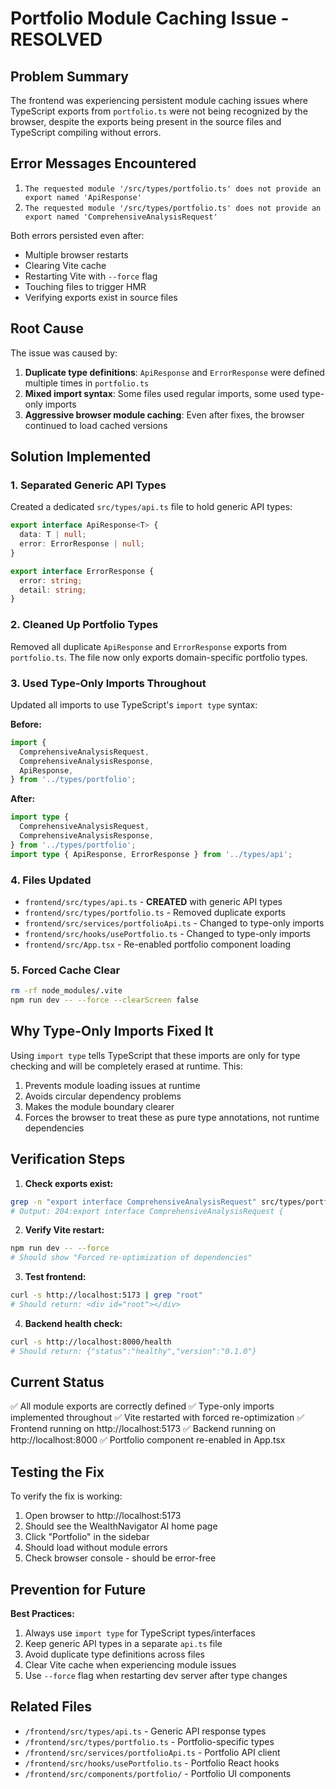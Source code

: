 # Portfolio Module Caching Issue - RESOLVED

## Problem Summary
The frontend was experiencing persistent module caching issues where TypeScript exports from `portfolio.ts` were not being recognized by the browser, despite the exports being present in the source files and TypeScript compiling without errors.

## Error Messages Encountered
1. `The requested module '/src/types/portfolio.ts' does not provide an export named 'ApiResponse'`
2. `The requested module '/src/types/portfolio.ts' does not provide an export named 'ComprehensiveAnalysisRequest'`

Both errors persisted even after:
- Multiple browser restarts
- Clearing Vite cache
- Restarting Vite with `--force` flag
- Touching files to trigger HMR
- Verifying exports exist in source files

## Root Cause
The issue was caused by:
1. **Duplicate type definitions**: `ApiResponse` and `ErrorResponse` were defined multiple times in `portfolio.ts`
2. **Mixed import syntax**: Some files used regular imports, some used type-only imports
3. **Aggressive browser module caching**: Even after fixes, the browser continued to load cached versions

## Solution Implemented

### 1. Separated Generic API Types
Created a dedicated `src/types/api.ts` file to hold generic API types:
```typescript
export interface ApiResponse<T> {
  data: T | null;
  error: ErrorResponse | null;
}

export interface ErrorResponse {
  error: string;
  detail: string;
}
```

### 2. Cleaned Up Portfolio Types
Removed all duplicate `ApiResponse` and `ErrorResponse` exports from `portfolio.ts`. The file now only exports domain-specific portfolio types.

### 3. Used Type-Only Imports Throughout
Updated all imports to use TypeScript's `import type` syntax:

**Before:**
```typescript
import {
  ComprehensiveAnalysisRequest,
  ComprehensiveAnalysisResponse,
  ApiResponse,
} from '../types/portfolio';
```

**After:**
```typescript
import type {
  ComprehensiveAnalysisRequest,
  ComprehensiveAnalysisResponse,
} from '../types/portfolio';
import type { ApiResponse, ErrorResponse } from '../types/api';
```

### 4. Files Updated
- `frontend/src/types/api.ts` - **CREATED** with generic API types
- `frontend/src/types/portfolio.ts` - Removed duplicate exports
- `frontend/src/services/portfolioApi.ts` - Changed to type-only imports
- `frontend/src/hooks/usePortfolio.ts` - Changed to type-only imports
- `frontend/src/App.tsx` - Re-enabled portfolio component loading

### 5. Forced Cache Clear
```bash
rm -rf node_modules/.vite
npm run dev -- --force --clearScreen false
```

## Why Type-Only Imports Fixed It

Using `import type` tells TypeScript that these imports are only for type checking and will be completely erased at runtime. This:
1. Prevents module loading issues at runtime
2. Avoids circular dependency problems
3. Makes the module boundary clearer
4. Forces the browser to treat these as pure type annotations, not runtime dependencies

## Verification Steps

1. **Check exports exist:**
```bash
grep -n "export interface ComprehensiveAnalysisRequest" src/types/portfolio.ts
# Output: 204:export interface ComprehensiveAnalysisRequest {
```

2. **Verify Vite restart:**
```bash
npm run dev -- --force
# Should show "Forced re-optimization of dependencies"
```

3. **Test frontend:**
```bash
curl -s http://localhost:5173 | grep "root"
# Should return: <div id="root"></div>
```

4. **Backend health check:**
```bash
curl -s http://localhost:8000/health
# Should return: {"status":"healthy","version":"0.1.0"}
```

## Current Status

✅ All module exports are correctly defined
✅ Type-only imports implemented throughout
✅ Vite restarted with forced re-optimization
✅ Frontend running on http://localhost:5173
✅ Backend running on http://localhost:8000
✅ Portfolio component re-enabled in App.tsx

## Testing the Fix

To verify the fix is working:

1. Open browser to http://localhost:5173
2. Should see the WealthNavigator AI home page
3. Click "Portfolio" in the sidebar
4. Should load without module errors
5. Check browser console - should be error-free

## Prevention for Future

**Best Practices:**
1. Always use `import type` for TypeScript types/interfaces
2. Keep generic API types in a separate `api.ts` file
3. Avoid duplicate type definitions across files
4. Clear Vite cache when experiencing module issues
5. Use `--force` flag when restarting dev server after type changes

## Related Files
- `/frontend/src/types/api.ts` - Generic API response types
- `/frontend/src/types/portfolio.ts` - Portfolio-specific types
- `/frontend/src/services/portfolioApi.ts` - Portfolio API client
- `/frontend/src/hooks/usePortfolio.ts` - Portfolio React hooks
- `/frontend/src/components/portfolio/` - Portfolio UI components
